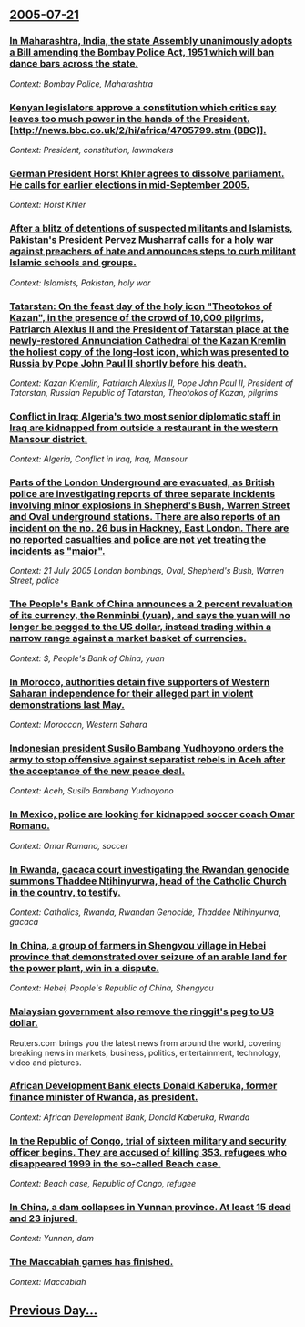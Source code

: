 ## [2005-07-21](/news/2005/07/21/index.md)

### [ In  Maharashtra, India, the state Assembly  unanimously adopts a Bill amending the Bombay Police Act, 1951 which will ban dance bars across the state. ](/news/2005/07/21/in-maharashtra-india-the-state-assembly-unanimously-adopts-a-bill-amending-the-bombay-police-act-1951-which-will-ban-dance-bars-across.md)
_Context: Bombay Police, Maharashtra_

### [ Kenyan legislators approve a constitution which critics say leaves too much power in the hands of the President. [http://news.bbc.co.uk/2/hi/africa/4705799.stm (BBC)].](/news/2005/07/21/kenyan-legislators-approve-a-constitution-which-critics-say-leaves-too-much-power-in-the-hands-of-the-president-http-news-bbc-co-uk-2-h.md)
_Context: President, constitution, lawmakers_

### [ German President Horst Khler agrees to dissolve parliament. He calls for earlier elections in mid-September 2005. ](/news/2005/07/21/german-president-horst-kohler-agrees-to-dissolve-parliament-he-calls-for-earlier-elections-in-mid-september-2005.md)
_Context: Horst Khler_

### [ After a blitz of detentions of suspected militants and Islamists, Pakistan's President Pervez Musharraf calls for a holy war against preachers of hate and announces steps to curb militant Islamic schools and groups. ](/news/2005/07/21/after-a-blitz-of-detentions-of-suspected-militants-and-islamists-pakistan-s-president-pervez-musharraf-calls-for-a-holy-war-against-preach.md)
_Context: Islamists, Pakistan, holy war_

### [ Tatarstan: On the feast day of the holy icon "Theotokos of Kazan", in the presence of the crowd of 10,000 pilgrims, Patriarch Alexius II and the President of Tatarstan place at the newly-restored Annunciation Cathedral of the Kazan Kremlin the holiest copy of the long-lost icon, which was presented to Russia by Pope John Paul II shortly before his death. ](/news/2005/07/21/tatarstan-on-the-feast-day-of-the-holy-icon-theotokos-of-kazan-in-the-presence-of-the-crowd-of-10-000-pilgrims-patriarch-alexius-ii-an.md)
_Context: Kazan Kremlin, Patriarch Alexius II, Pope John Paul II, President of Tatarstan, Russian Republic of Tatarstan, Theotokos of Kazan, pilgrims_

### [ Conflict in Iraq: Algeria's two most senior diplomatic staff in Iraq are kidnapped from outside a restaurant in the western Mansour district. ](/news/2005/07/21/conflict-in-iraq-algeria-s-two-most-senior-diplomatic-staff-in-iraq-are-kidnapped-from-outside-a-restaurant-in-the-western-mansour-distric.md)
_Context: Algeria, Conflict in Iraq, Iraq, Mansour_

### [ Parts of the London Underground are evacuated, as British police are investigating reports of three separate incidents involving minor explosions in Shepherd's Bush, Warren Street and Oval underground stations. There are also reports of an incident on the no. 26 bus in Hackney, East London.  There are no reported casualties and police are not yet treating the incidents as "major". ](/news/2005/07/21/parts-of-the-london-underground-are-evacuated-as-british-police-are-investigating-reports-of-three-separate-incidents-involving-minor-expl.md)
_Context: 21 July 2005 London bombings, Oval, Shepherd's Bush, Warren Street, police_

### [ The People's Bank of China announces a 2 percent revaluation of its currency, the Renminbi (yuan), and says the yuan will no longer be pegged to the US dollar, instead trading within a narrow range against a market basket of currencies. ](/news/2005/07/21/the-people-s-bank-of-china-announces-a-2-percent-revaluation-of-its-currency-the-renminbi-yuan-and-says-the-yuan-will-no-longer-be-pegg.md)
_Context: $, People's Bank of China, yuan_

### [ In Morocco, authorities  detain five supporters of Western Saharan independence for their alleged part in violent demonstrations last May. ](/news/2005/07/21/in-morocco-authorities-detain-five-supporters-of-western-saharan-independence-for-their-alleged-part-in-violent-demonstrations-last-may.md)
_Context: Moroccan, Western Sahara_

### [ Indonesian president Susilo Bambang Yudhoyono orders the army to stop offensive against separatist rebels in Aceh after the acceptance of the new peace deal. ](/news/2005/07/21/indonesian-president-susilo-bambang-yudhoyono-orders-the-army-to-stop-offensive-against-separatist-rebels-in-aceh-after-the-acceptance-of-t.md)
_Context: Aceh, Susilo Bambang Yudhoyono_

### [ In Mexico, police are looking for kidnapped soccer coach Omar Romano. ](/news/2005/07/21/in-mexico-police-are-looking-for-kidnapped-soccer-coach-omar-romano.md)
_Context: Omar Romano, soccer_

### [ In Rwanda, gacaca court investigating the Rwandan genocide summons Thaddee Ntihinyurwa, head of the Catholic Church in the country, to testify. ](/news/2005/07/21/in-rwanda-gacaca-court-investigating-the-rwandan-genocide-summons-thaddee-ntihinyurwa-head-of-the-catholic-church-in-the-country-to-test.md)
_Context: Catholics, Rwanda, Rwandan Genocide, Thaddee Ntihinyurwa, gacaca_

### [ In China, a group of farmers in Shengyou village in Hebei province that demonstrated over seizure of an arable land for the power plant, win in a dispute. ](/news/2005/07/21/in-china-a-group-of-farmers-in-shengyou-village-in-hebei-province-that-demonstrated-over-seizure-of-an-arable-land-for-the-power-plant-wi.md)
_Context: Hebei, People's Republic of China, Shengyou_

### [ Malaysian government also remove the ringgit's peg to US dollar. ](/news/2005/07/21/malaysian-government-also-remove-the-ringgit-s-peg-to-us-dollar.md)
Reuters.com brings you the latest news from around the world, covering breaking news in markets, business, politics, entertainment, technology, video and pictures.

### [ African Development Bank elects Donald Kaberuka, former finance minister of Rwanda, as president. ](/news/2005/07/21/african-development-bank-elects-donald-kaberuka-former-finance-minister-of-rwanda-as-president.md)
_Context: African Development Bank, Donald Kaberuka, Rwanda_

### [ In the Republic of Congo, trial of sixteen military and security officer begins. They are accused of killing 353. refugees who disappeared 1999 in the so-called Beach case. ](/news/2005/07/21/in-the-republic-of-congo-trial-of-sixteen-military-and-security-officer-begins-they-are-accused-of-killing-353-refugees-who-disappeared.md)
_Context: Beach case, Republic of Congo, refugee_

### [ In China, a dam collapses in Yunnan province. At least 15 dead and 23 injured. ](/news/2005/07/21/in-china-a-dam-collapses-in-yunnan-province-at-least-15-dead-and-23-injured.md)
_Context: Yunnan, dam_

### [ The Maccabiah games has finished.](/news/2005/07/21/the-maccabiah-games-has-finished.md)
_Context: Maccabiah_

## [Previous Day...](/news/2005/07/20/index.md)

